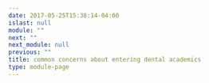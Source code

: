 ```yaml
---
date: 2017-05-25T15:38:14-04:00
islast: null
module: ""
next: ""
next_module: null
previous: ""
title: common concerns about entering dental academics
type: module-page
---
```


